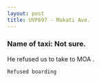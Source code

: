 ```yaml
---
layout: post
title: UVF697 - Makati Ave.
---
```


### Name of taxi: Not sure.

He refused us to take to MOA .

```Refused boarding```
